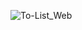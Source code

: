 ![To-List_Web]([path/to/image](https://github.com/Rajendranxd/To-Do_List/blob/main/images/Screenshot%202024-08-01%20151713.png))

